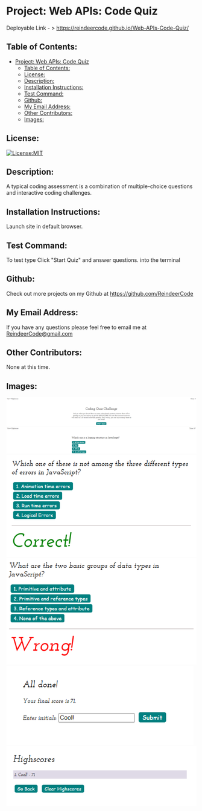 # Project: Web APIs: Code Quiz

  Deployable Link - > https://reindeercode.github.io/Web-APIs-Code-Quiz/


## Table of Contents: 
- [Project: Web APIs: Code Quiz](#project-web-apis-code-quiz)
  - [Table of Contents:](#table-of-contents)
  - [License:](#license)
  - [Description:](#description)
  - [Installation Instructions:](#installation-instructions)
  - [Test Command:](#test-command)
  - [Github:](#github)
  - [My Email Address:](#my-email-address)
  - [Other Contributors:](#other-contributors)
  - [Images:](#images)

## License:
[![License:MIT](https://img.shields.io/badge/License-MIT-yellow.svg)](https://opensource.org/licenses/MIT)

## Description:
A typical coding assessment is a combination of multiple-choice questions and interactive coding challenges.

## Installation Instructions: 
Launch site in default browser.

## Test Command: 
To test type Click "Start Quiz" and answer questions. into the terminal

## Github: 
Check out more projects on my Github at https://github.com/ReindeerCode

## My Email Address:
If you have any questions please feel free to email me at ReindeerCode@gmail.com

## Other Contributors:
None at this time.

## Images:

![Project Screenshot](./Assets/LaunchPage.png)
![Project Screenshot](./Assets/AskQuestionExample.png)
![Project Screenshot](./Assets/CorrectAnswerExample.png)
![Project Screenshot](./Assets/WrongAnswerExample.png)
![Project Screenshot](./Assets/FinishPageExample.png)
![Project Screenshot](./Assets/HighScoreExample.png)
